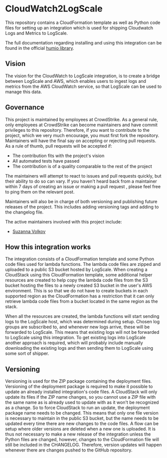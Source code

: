# CloudWatch2LogScale
This repository contains a CloudFormation template as well as Python code files for setting up an integration
which is used for shipping Cloudwatch Logs and Metrics to LogScale.

The full documentation regarding installing and using this integration can be found in the official 
[humio library](https://library.humio.com/reference/log-formats/amazon-cloudwatch/).

## Vision
The vision for the CloudWatch to LogScale integration, is to create a bridge between LogScale and AWS,
which enables users to ingest logs and metrics from the AWS CloudWatch service, 
so that LogScale can be used to manage this data.

## Governance
This project is maintained by employees at CrowdStrike.
As a general rule, only employees at CrowdStrike can become maintainers and have commit privileges to this repository.
Therefore, if you want to contribute to the project, which we very much encourage, you must first fork the repository.
Maintainers will have the final say on accepting or rejecting pull requests.
As a rule of thumb, pull requests will be accepted if:

   * The contribution fits with the project's vision
   * All automated tests have passed
   * The contribution is of a quality comparable to the rest of the project

The maintainers will attempt to react to issues and pull requests quickly, but their ability to do so can vary.
If you haven't heard back from a maintainer within 7 days of creating an issue or making a pull request , 
please feel free to ping them on the relevant post.

Maintainers will also be in charge of both versioning and publishing future releases of the project. 
This includes adding versioning tags and adding to the changelog file.

The active maintainers involved with this project include:

   * [Suzanna Volkov](https://github.com/Suzanna-Volkov)

## How this integration works
The integration consists of a CloudFormation template and some Python code files used for lambda functions. 
The lambda code files are zipped and uploaded to a public S3 bucket hosted by LogScale. 
When creating a CloudStack using this CloudFormation template, 
some additional helper resources are created to help copy the lambda code files from the S3 bucket hosting the 
files to a newly created S3 bucket in the user's AWS environment. 
This is so that we do not have to create buckets in each supported region as the CloudFormation has a 
restriction that it can only retrieve lambda code files from a bucket located in the same region as the stack.

When all the resources are created, the lambda functions will start sending logs to the LogScale host, 
which was determined during setup. 
Chosen log groups are subscribed to, and whenever new logs arrive, these will be forwarded to LogScale. 
This means that existing logs will not be forwarded to LogScale using this integration.
To get existing logs into LogScale another approach is required, which will probably include manually downloading
the existing logs and then sending them to LogScale using some sort of shipper. 

## Versioning
Versioning is used for the ZIP package containing the deployment files.
Versioning of the deployment package is required to make it possible to update an already installed
integration's code files.
A CloudStack will only update its files if the ZIP name changes, so you cannot use a ZIP file with the
same name as is already used to update with as it won't be recognized as a change. 
So to force CloudStack to run an update, the deployment package name needs to be changed. 
This means that only one file version is necessary to maintain in the public S3 bucket, 
but the name needs to be updated every time there are new changes to the code files. 
A flow can be setup where older versions are deleted when a new one is uploaded.
It is thus not necessary to make a new release of the integration unless the Python files are changed,
however, changes to the CloudFormation file will still be included in the CHANGELOG. Therefore,
version updates will happen whenever there are changes pushed to the GitHub repository. 
